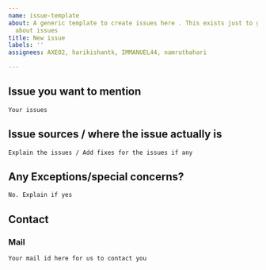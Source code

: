 ```yaml
---
name: issue-template
about: A generic template to create issues here . This exists just to give a idea
  about issues
title: New issue
labels: ''
assignees: AXE02, harikishantk, IMMANUEL44, namruthahari

---
```


## Issue you want to mention
```
Your issues
```

## Issue sources / where the issue actually is
<!--
* Point the issues here with a link if the issues is in the source
* Point an example of possible issues too maybe if anything like that exist
* Authorship should be proper if it is a picked commit
* Don't Kang others commit and add here for fixes without authorship
-->
```
Explain the issues / Add fixes for the issues if any
```

## Any Exceptions/special concerns?
```
No. Explain if yes
```

## Contact

### Mail
```
Your mail id here for us to contact you
```
